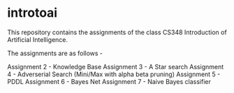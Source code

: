 # introtoai

This repository contains the assignments of the class CS348 Introduction of Artificial Intelligence. 

The assignments are as follows - 

Assignment 2 - Knowledge Base 
Assignment 3 - A Star search
Assignment 4 - Adverserial Search (Mini/Max with alpha beta pruning)
Assignment 5 - PDDL
Assignment 6 - Bayes Net
Assignment 7 - Naive Bayes classifier
